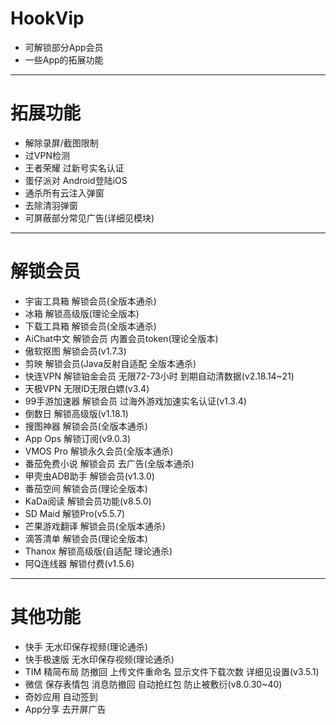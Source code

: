 # HookVip
+ 可解锁部分App会员  
+ 一些App的拓展功能  
---

# 拓展功能
+ 解除录屏/截图限制  
+ 过VPN检测  
+ 王者荣耀 过新号实名认证  
+ 蛋仔派对 Android登陆iOS  
+ 通杀所有云注入弹窗  
+ 去除清羽弹窗  
+ 可屏蔽部分常见广告(详细见模块)
---

# 解锁会员
+ 宇宙工具箱 解锁会员(全版本通杀) 
+ 冰箱 解锁高级版(理论全版本) 
+ 下载工具箱 解锁会员(全版本通杀)
+ AiChat中文 解锁会员 内置会员token(理论全版本)
+ 傲软抠图 解锁会员(v1.7.3)
+ 剪映 解锁会员(Java反射自适配 全版本通杀)
+ 快连VPN 解锁铂金会员 无限72-73小时 到期自动清数据(v2.18.14~21)
+ 天极VPN 无限ID无限白嫖(v3.4)
+ 99手游加速器 解锁会员 过海外游戏加速实名认证(v1.3.4)
+ 倒数日 解锁高级版(v1.18.1)
+ 搜图神器 解锁会员(全版本通杀)
+ App Ops 解锁订阅(v9.0.3)
+ VMOS Pro 解锁永久会员(全版本通杀)
+ 番茄免费小说 解锁会员 去广告(全版本通杀)
+ 甲壳虫ADB助手 解锁会员(v1.3.0)
+ 番茄空间 解锁会员(理论全版本)
+ KaDa阅读 解锁会员功能(v8.5.0)
+ SD Maid 解锁Pro(v5.5.7)
+ 芒果游戏翻译 解锁会员(全版本通杀)
+ 滴答清单 解锁会员(理论全版本)
+ Thanox 解锁高级版(自适配 理论通杀)
+ 阿Q连线器 解锁付费(v1.5.6)
---
# 其他功能
+ 快手 无水印保存视频(理论通杀)
+ 快手极速版 无水印保存视频(理论通杀)
+ TIM 精简布局 防撤回 上传文件重命名 显示文件下载次数 详细见设置(v3.5.1)
+ 微信 保存表情包 消息防撤回 自动抢红包 防止被敷衍(v8.0.30~40)
+ 奇妙应用 自动签到
+ App分享 去开屏广告
